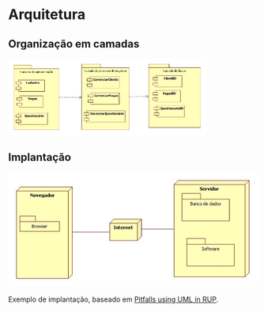 # Arquitetura

## Organização em camadas

<img src="DiagramadeCamadas.jpg" width="400"/>

## Implantação

![](implantacao.jpg)

Exemplo de implantação, baseado em [Pitfalls using UML in RUP](https://www.sparxsystems.com.au/downloads/whitepapers/Pitfalls%20using%20UML%20in%20RUP%20_part%202_.pdf).

